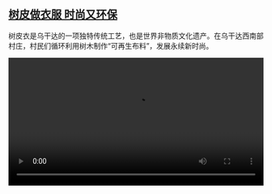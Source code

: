 <!--1625386624000-->
[树皮做衣服 时尚又环保](https://www.dw.com/zh/%E6%A0%91%E7%9A%AE%E5%81%9A%E8%A1%A3%E6%9C%8D%20%E6%97%B6%E5%B0%9A%E5%8F%88%E7%8E%AF%E4%BF%9D/a-58096313)
------

<p>树皮衣是乌干达的一项独特传统工艺，也是世界非物质文化遗产。在乌干达西南部村庄，村民们循环利用树木制作“可再生布料”，发展永续新时尚。</small></p><video src="https://tvdownloaddw-a.akamaihd.net/dwtv_video/flv/vdt_zh/2021/bchi210629_001_uganda_01r_sd_sor.mp4" controls style="width:100%"></video>
